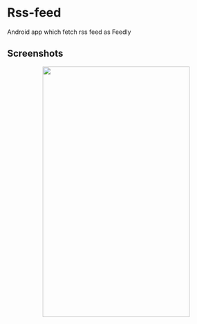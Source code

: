 # Rss-feed
Android app which fetch rss feed as Feedly

## Screenshots
<div align="center">
<img src="https://github.com/LeothosThoren/Widr-Clone/blob/master/gif/rss_feed.gif" height="580" width="340">
</div>
